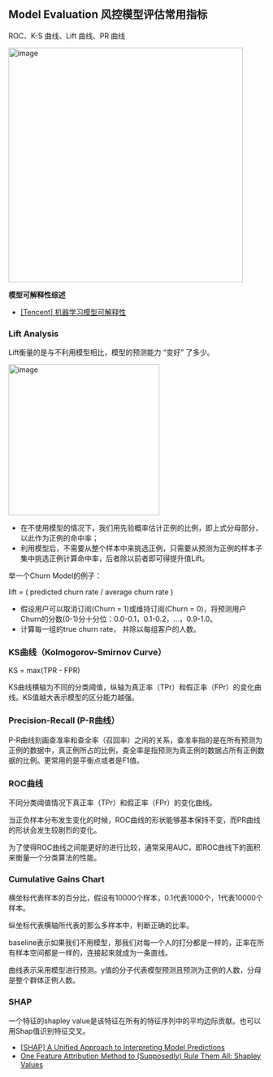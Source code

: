 ## Model Evaluation 风控模型评估常用指标

ROC、K-S 曲线、Lift 曲线、PR 曲线

<img width="461" alt="image" src="https://user-images.githubusercontent.com/46979228/178168402-ed92010c-5f43-42e6-b4af-dd62df75694b.png">


**模型可解释性综述**
- [[Tencent] 机器学习模型可解释性](https://zhuanlan.zhihu.com/p/92655819)

### Lift Analysis

Lift衡量的是与不利用模型相比，模型的预测能力 “变好” 了多少。

<img width="297" alt="image" src="https://user-images.githubusercontent.com/46979228/178166372-d621a19e-0d70-4739-9eac-fca99057a55c.png">

- 在不使用模型的情况下，我们用先验概率估计正例的比例，即上式分母部分，以此作为正例的命中率；
- 利用模型后，不需要从整个样本中来挑选正例，只需要从预测为正例的样本子集中挑选正例计算命中率，后者除以前者即可得提升值Lift。

举一个Churn Model的例子：

lift = ( predicted churn rate / average churn rate )
- 假设用户可以取消订阅(Churn = 1)或维持订阅(Churn = 0)，将预测用户Churn的分数(0-1)分十分位：0.0-0.1，0.1-0.2，...，0.9-1.0。
- 计算每一组的true churn rate， 并除以每组客户的人数。

### KS曲线（Kolmogorov-Smirnov Curve）

KS = max(TPR - FPR) 

KS曲线横轴为不同的分类阈值，纵轴为真正率（TPr）和假正率（FPr）的变化曲线。KS值越大表示模型的区分能力越强。

### Precision-Recall (P-R曲线）

P-R曲线刻画查准率和查全率（召回率）之间的关系，查准率指的是在所有预测为正例的数据中，真正例所占的比例，查全率是指预测为真正例的数据占所有正例数据的比例。更常用的是平衡点或者是F1值。

### ROC曲线

不同分类阈值情况下真正率（TPr）和假正率（FPr）的变化曲线。

当正负样本分布发生变化的时候，ROC曲线的形状能够基本保持不变，而PR曲线的形状会发生较剧烈的变化。

为了使得ROC曲线之间能更好的进行比较，通常采用AUC，即ROC曲线下的面积来衡量一个分类算法的性能。

### Cumulative Gains Chart

横坐标代表样本的百分比，假设有10000个样本，0.1代表1000个，1代表10000个样本。

纵坐标代表横轴所代表的那么多样本中，判断正确的比率。

baseline表示如果我们不用模型，那我们对每一个人的打分都是一样的，正率在所有样本空间都是一样的，连接起来就成为一条直线。

曲线表示采用模型进行预测。y值的分子代表模型预测且预测为正例的人数，分母是整个群体正例人数。

### SHAP

一个特征的shapley value是该特征在所有的特征序列中的平均边际贡献。也可以用Shap值识别特征交叉。

- [[SHAP] A Unified Approach to Interpreting Model Predictions](https://proceedings.neurips.cc/paper/2017/file/8a20a8621978632d76c43dfd28b67767-Paper.pdf)
- [One Feature Attribution Method to (Supposedly) Rule Them All: Shapley Values](https://towardsdatascience.com/one-feature-attribution-method-to-supposedly-rule-them-all-shapley-values-f3e04534983d)
